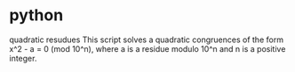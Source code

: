 # python
quadratic resudues
This script solves a quadratic congruences of the form x^2 - a = 0 (mod 10^n), where a is a residue modulo 10^n and n is a positive integer.
